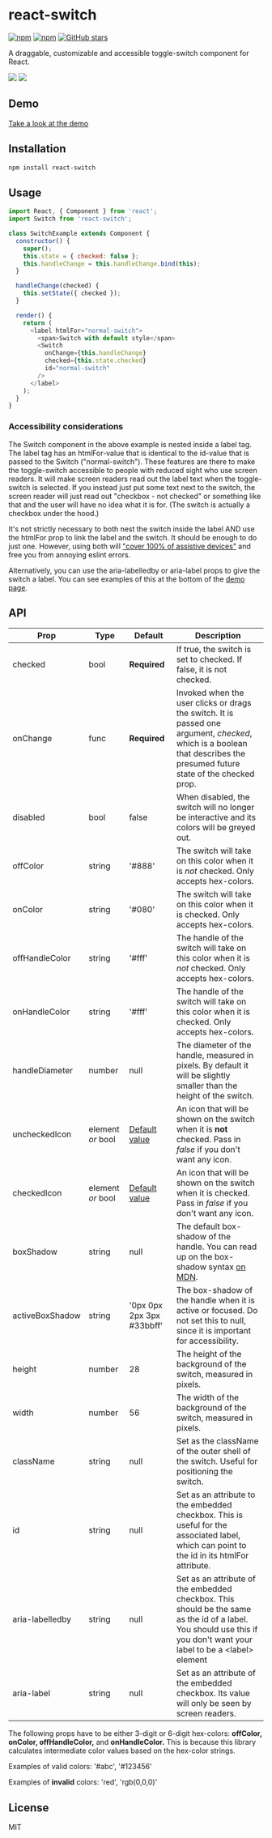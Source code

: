 # react-switch
[![npm](https://img.shields.io/npm/v/react-switch.svg)](https://www.npmjs.com/package/react-switch)
[![npm](https://img.shields.io/npm/dm/react-switch.svg)](https://www.npmjs.com/package/react-switch)
[![GitHub stars](https://img.shields.io/github/stars/yogaboll/react-switch.svg?style=social&label=Stars)](https://github.com/yogaboll/react-switch)

A draggable, customizable and accessible toggle-switch component for React.

<img src="https://media.giphy.com/media/l0IsI0EHlJx2kyCrK/giphy.gif" />
<img src="https://media.giphy.com/media/3ov9k7TupiaveDlQ5O/giphy.gif" />


## Demo

[Take a look at the demo](https://yogaboll.github.io/react-switch/)

## Installation
```bash
npm install react-switch
```

## Usage
```javascript
import React, { Component } from 'react';
import Switch from 'react-switch';

class SwitchExample extends Component {
  constructor() {
    super();
    this.state = { checked: false };
    this.handleChange = this.handleChange.bind(this);
  }

  handleChange(checked) {
    this.setState({ checked });
  }

  render() {
    return (
      <label htmlFor="normal-switch">
        <span>Switch with default style</span>
        <Switch
          onChange={this.handleChange}
          checked={this.state.checked}
          id="normal-switch"
        />
      </label>
    );
  }
}
```
### Accessibility considerations

The Switch component in the above example is nested inside a label tag. The label tag has an htmlFor-value that is identical to the id-value that is passed to the Switch ("normal-switch").
These features are there to make the toggle-switch accessible to people with reduced sight who use screen readers. It will make screen readers read out the label text when the toggle-switch is selected. If you instead just put some text next to the switch, the screen reader will just read out "checkbox - not checked" or something like that and the user will have no idea what it is for. (The switch is actually a checkbox under the hood.)

It's not strictly necessary to both nest the switch inside the label AND use the htmlFor prop to link the label and the switch. It should be enough to do just one. However, using both will ["cover 100% of assistive devices"](https://github.com/evcohen/eslint-plugin-jsx-a11y/blob/master/docs/rules/label-has-for.md) and free you from annoying eslint errors.

Alternatively, you can use the aria-labelledby or aria-label props to give the switch a label. You can see examples of this at the bottom of the [demo page](https://yogaboll.github.io/react-switch/).

## API

| Prop | Type | Default | Description |
| ---- |----- | ------- | ----------- |
| checked | bool | **Required** | If true, the switch is set to checked. If false, it is not checked. |
| onChange | func | **Required** | Invoked when the user clicks or drags the switch. It is passed one argument, *checked*, which is a boolean that describes the presumed future state of the checked prop. |
| disabled | bool | false | When disabled, the switch will no longer be interactive and its colors will be greyed out. |
| offColor | string | '#888' | The switch will take on this color when it is *not* checked. Only accepts hex-colors.|
| onColor | string | '#080' | The switch will take on this color when it is checked. Only accepts hex-colors. |
| offHandleColor | string | '#fff' | The handle of the switch will take on this color when it is *not* checked. Only accepts hex-colors. |
| onHandleColor | string | '#fff' | The handle of the switch will take on this color when it is checked. Only accepts hex-colors. |
| handleDiameter | number | null | The diameter of the handle, measured in pixels. By default it will be slightly smaller than the height of the switch. |
| uncheckedIcon | element *or* bool | [Default value](https://github.com/yogaboll/react-switch/blob/master/src/icons.jsx) | An icon that will be shown on the switch when it is **not** checked. Pass in *false* if you don't want any icon. |
| checkedIcon | element *or* bool | [Default value](https://github.com/yogaboll/react-switch/blob/master/src/icons.jsx) | An icon that will be shown on the switch when it is checked. Pass in *false* if you don't want any icon. |
| boxShadow | string | null | The default box-shadow of the handle. You can read up on the box-shadow syntax [on MDN](https://developer.mozilla.org/en-US/docs/Web/CSS/box-shadow?v=b). |
| activeBoxShadow | string | '0px 0px 2px 3px #33bbff' | The box-shadow of the handle when it is active or focused. Do not set this to null, since it is important for accessibility.
| height | number | 28 | The height of the background of the switch, measured in pixels. |
| width | number | 56 | The width of the background of the switch, measured in pixels. |
| className | string | null | Set as the className of the outer shell of the switch. Useful for positioning the switch. |
| id | string | null | Set as an attribute to the embedded checkbox. This is useful for the associated label, which can point to the id in its htmlFor attribute. |
| aria-labelledby | string | null | Set as an attribute of the embedded checkbox. This should be the same as the id of a label. You should use this if you don't want your label to be a \<label> element|
| aria-label | string | null | Set as an attribute of the embedded checkbox. Its value will only be seen by screen readers. |

The following props have to be either 3-digit or 6-digit hex-colors:
**offColor, onColor, offHandleColor,** and **onHandleColor.** This is because this library calculates intermediate color values based on the hex-color strings.

Examples of valid colors: '#abc', '#123456'

Examples of **invalid** colors: 'red', 'rgb(0,0,0)'

## License

MIT